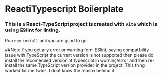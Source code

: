 # ReactiTypescript Boilerplate
### This is a React-TypeScript project is created with `vite` which is using ESlint for linting.  
Run `npm install` and you are good to go.


##Note
If you get any error or warning form ESlint, saying compatibility issue with TypeScript the current version is not supported then please do install the recomended version of typescript in worning/error and then re-install the same TypeScript version provided in the project.
This thing worked for me twice. I dont know the reason behind it. 
